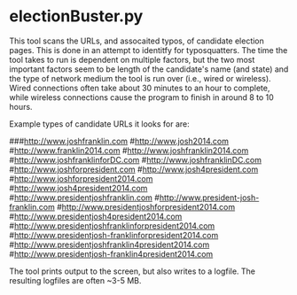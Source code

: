 electionBuster.py
=================

This tool scans the URLs, and assocaited typos, of candidate election pages. This is done in an attempt to identitfy for typosquatters. The time the tool takes to run is dependent on multiple factors, but the two most important factors seem to be length of the candidate's name (and state) and the type of network medium the tool is run over (i.e., wired or wireless). Wired connections often take about 30 minutes to an hour to complete, while wireless connections cause the program to finish in around 8 to 10 hours. 

Example types of candidate URLs it looks for are:

###http://www.joshfranklin.com
#http://www.josh2014.com
#http://www.franklin2014.com
#http://www.joshfranklin2014.com
#http://www.joshfranklinforDC.com
#http://www.joshfranklinDC.com
#http://www.joshforpresident.com
#http://www.josh4president.com
#http://www.joshforpresident2014.com
#http://www.josh4president2014.com
#http://www.presidentjoshfranklin.com
#http://www.president-josh-franklin.com
#http://www.presidentjoshforpresident2014.com
#http://www.presidentjosh4president2014.com
#http://www.presidentjoshfranklinforpresident2014.com
#http://www.presidentjosh-franklinforpresident2014.com
#http://www.presidentjoshfranklin4president2014.com
#http://www.presidentjosh-franklin4president2014.com

The tool prints output to the screen, but also writes to a logfile. The resulting logfiles are often ~3-5 MB. 
